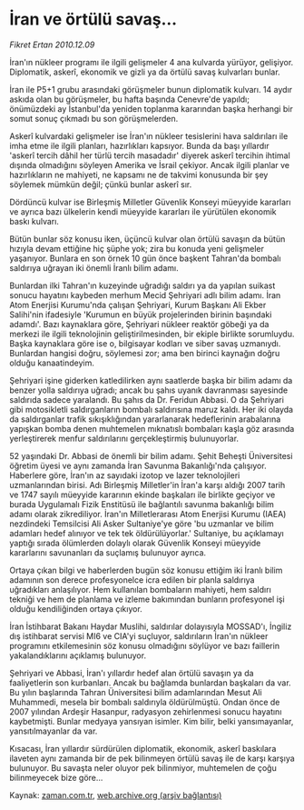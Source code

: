 # İran ve örtülü  savaş...

*Fikret Ertan 2010.12.09*

<td class="columnist-detail">
<p>İran'ın nükleer programı ile ilgili gelişmeler 4 ana kulvarda yürüyor, gelişiyor. Diplomatik, askerî, ekonomik ve gizli ya da örtülü savaş kulvarları bunlar.</p>
<p>
<div id="haberMetinDiv">
<p>İran ile P5+1 grubu arasındaki görüşmeler bunun diplomatik kulvarı. 14 aydır askıda olan bu görüşmeler, bu hafta başında Cenevre'de yapıldı; önümüzdeki ay İstanbul'da yeniden toplanma kararından başka herhangi bir somut sonuç çıkmadı bu son görüşmelerden.
<p>Askerî kulvardaki gelişmeler ise İran'ın nükleer tesislerini hava saldırıları ile imha etme ile ilgili planları, hazırlıkları kapsıyor. Bunda da başı yıllardır 'askerî tercih dâhil her türlü tercih masadadır' diyerek askerî tercihin ihtimal dışında olmadığını söyleyen Amerika ve İsrail çekiyor. Ancak ilgili planlar ve hazırlıkların ne mahiyeti, ne kapsamı ne de takvimi konusunda bir şey söylemek mümkün değil; çünkü bunlar askerî sır.
<p>Dördüncü kulvar ise Birleşmiş Milletler Güvenlik Konseyi müeyyide kararları ve ayrıca bazı ülkelerin kendi müeyyide kararları ile yürütülen ekonomik baskı kulvarı.
<p>Bütün bunlar söz konusu iken, üçüncü kulvar olan örtülü savaşın da bütün hızıyla devam ettiğine hiç şüphe yok; zira bu konuda yeni gelişmeler yaşanıyor. Bunlara en son örnek 10 gün önce başkent Tahran'da bombalı saldırıya uğrayan iki önemli İranlı bilim adamı.
<p>Bunlardan ilki Tahran'ın kuzeyinde uğradığı saldırı ya da yapılan suikast sonucu hayatını kaybeden merhum Mecid Şehriyari adlı bilim adamı. İran Atom Enerjisi Kurumu'nda çalışan Şehriyari, Kurum Başkanı Ali Ekber Salihi'nin ifadesiyle 'Kurumun en büyük projelerinden birinin başındaki adamdı'. Bazı kaynaklara göre, Şehriyari nükleer reaktör göbeği ya da merkezi ile ilgili teknolojinin geliştirilmesinden, bir ekiple birlikte sorumluydu. Başka kaynaklara göre ise o, bilgisayar kodları ve siber savaş uzmanıydı. Bunlardan hangisi doğru, söylemesi zor; ama ben birinci kaynağın doğru olduğu kanaatindeyim.
<p>Şehriyari işine giderken katledilirken aynı saatlerde başka bir bilim adamı da benzer yolla saldırıya uğradı; ancak bu şahıs uyanık davranması sayesinde saldırıda sadece yaralandı. Bu şahıs da Dr. Feridun Abbasi. O da Şehriyari gibi motosikletli saldırganların bombalı saldırısına maruz kaldı. Her iki olayda da saldırganlar trafik sıkışıklığından yararlanarak hedeflerinin arabalarına yapışkan bomba denen muhtemelen mıknatıslı bombaları kaşla göz arasında yerleştirerek menfur saldırılarını gerçekleştirmiş bulunuyorlar.
<p>52 yaşındaki Dr. Abbasi de önemli bir bilim adamı. Şehit Beheşti Üniversitesi öğretim üyesi ve aynı zamanda İran Savunma Bakanlığı'nda çalışıyor. Haberlere göre, İran'ın az sayıdaki izotop ve lazer teknolojileri uzmanlarından birisi. Adı Birleşmiş Milletler'in İran'a karşı aldığı 2007 tarih ve 1747 sayılı müeyyide kararının ekinde başkaları ile birlikte geçiyor ve burada Uygulamalı Fizik Enstitüsü ile bağlantılı savunma bakanlığı bilim adamı olarak zikrediliyor. İran'ın Milletlerarası Atom Enerjisi Kurumu (IAEA) nezdindeki Temsilcisi Ali Asker Sultaniye'ye göre 'bu uzmanlar ve bilim adamları hedef alınıyor ve tek tek öldürülüyorlar.' Sultaniye, bu açıklamayı yaptığı sırada ölümlerden dolaylı olarak Güvenlik Konseyi müeyyide kararlarını savunanları da suçlamış bulunuyor ayrıca.
<p>Ortaya çıkan bilgi ve haberlerden bugün söz konusu ettiğim iki İranlı bilim adamının son derece profesyonelce icra edilen bir planla saldırıya uğradıkları anlaşılıyor. Hem kullanılan bombaların mahiyeti, hem saldırı tekniği ve hem de planlama ve izleme bakımından bunların profesyonel işi olduğu kendiliğinden ortaya çıkıyor.
<p>İran İstihbarat Bakanı Haydar Muslihi, saldırılar dolayısıyla MOSSAD'ı, İngiliz dış istihbarat servisi MI6 ve CIA'yi suçluyor, saldırıların İran'ın nükleer programını etkilemesinin söz konusu olmadığını söylüyor ve bazı faillerin yakalandıklarını açıklamış bulunuyor.
<p>Şehriyari ve Abbasi, İran'ı yıllardır hedef alan örtülü savaşın ya da faaliyetlerin son kurbanları. Ancak bu bağlamda bunlardan başkaları da var. Bu yılın başlarında Tahran Üniversitesi bilim adamlarından Mesut Ali Muhammedi, mesela bir bombalı saldırıyla öldürülmüştü. Ondan önce de 2007 yılından Ardeşir Hasanpur, radyasyon zehirlenmesi sonucu hayatını kaybetmişti. Bunlar medyaya yansıyan isimler. Kim bilir, belki yansımayanlar, yansıtılmayanlar da var.
<p>Kısacası, İran yıllardır sürdürülen diplomatik, ekonomik, askerî baskılara ilaveten aynı zamanda bir de pek bilinmeyen örtülü savaş ile de karşı karşıya bulunuyor. Bu savaşta neler oluyor pek bilinmiyor, muhtemelen de çoğu bilinmeyecek bize göre... </p></p></p></p></p></p></p></p></p></p></p></div>
</p>
<a href="http://web.archive.org/web/20101224005245/mailto:f.ertan@zaman.com.tr">
</a></td>

Kaynak: [zaman.com.tr](http://zaman.com.tr/yazar.do?yazino=1062715), [web.archive.org (arşiv bağlantısı)](http://web.archive.org/web/20101224005245/http://zaman.com.tr:80/yazar.do?yazino=1062715)
